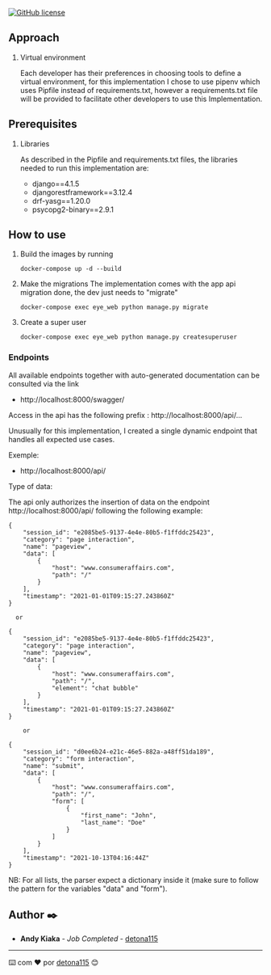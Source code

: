 [![GitHub license](https://img.shields.io/badge/implemented%20by-Andy-blue)](https://www.linkedin.com/in/andy-kiaka-76a983110/)

## Approach

1. Virtual environment
   
    Each developer has their preferences in choosing tools to 
    define a virtual environment, for this implementation I 
    chose to use pipenv which uses Pipfile instead of requirements.txt, 
    however a requirements.txt file will be provided to facilitate 
    other developers to use this Implementation.

## Prerequisites

1. Libraries
   
   As described in the Pipfile and requirements.txt files, 
   the libraries needed to run this implementation are:

    * django==4.1.5
    * djangorestframework==3.12.4
    * drf-yasg==1.20.0    
    * psycopg2-binary==2.9.1

## How to use

1. Build the images by running
    ```
    docker-compose up -d --build
    ```
2. Make the migrations
   The implementation comes with the app api migration done, the dev just needs to "migrate"
   ```
   docker-compose exec eye_web python manage.py migrate
   ``` 
3. Create a super user
   ```
   docker-compose exec eye_web python manage.py createsuperuser
   ```


### Endpoints

All available endpoints together with auto-generated documentation
can be consulted via the link

*   http://localhost:8000/swagger/

Access in the api has the following prefix : http://localhost:8000/api/...

Unusually for this implementation, I created a single dynamic 
endpoint that handles all expected use cases.

Exemple:

* http://localhost:8000/api/

Type of data:

The api only authorizes the insertion of data on the endpoint http://localhost:8000/api/ following the following example:
        
    {        
        "session_id": "e2085be5-9137-4e4e-80b5-f1ffddc25423",
        "category": "page interaction",
        "name": "pageview",
        "data": [
            {
                "host": "www.consumeraffairs.com",
                "path": "/"                
            }
        ],
        "timestamp": "2021-01-01T09:15:27.243860Z"
    }

      or

    {        
        "session_id": "e2085be5-9137-4e4e-80b5-f1ffddc25423",
        "category": "page interaction",
        "name": "pageview",
        "data": [
            {
                "host": "www.consumeraffairs.com",
                "path": "/",
                "element": "chat bubble"                
            }
        ],
        "timestamp": "2021-01-01T09:15:27.243860Z"
    }

        or

    {        
        "session_id": "d0ee6b24-e21c-46e5-882a-a48ff51da189",
        "category": "form interaction",
        "name": "submit",
        "data": [
            {
                "host": "www.consumeraffairs.com",
                "path": "/",                
                "form": [
                    {
                        "first_name": "John",
                        "last_name": "Doe"
                    }
                ]
            }
        ],
        "timestamp": "2021-10-13T04:16:44Z"
    }

NB: For all lists, the parser expect a dictionary inside it 
    (make sure to follow the pattern for the variables "data" and "form"). 

## Author ✒️

* **Andy Kiaka** - *Job Completed* - [detona115](https://github.com/detona115)

---
⌨️ com ❤️ por [detona115](https://github.com/detona115) 😊